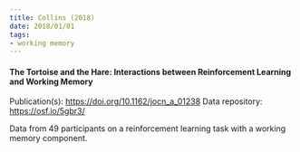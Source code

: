```yaml
---
title: Collins (2018)
date: 2018/01/01
tags:
- working memory
---
```


#### The Tortoise and the Hare: Interactions between Reinforcement Learning and Working Memory

Publication(s): https://doi.org/10.1162/jocn_a_01238
Data repository: https://osf.io/5gbr3/

Data from 49 participants on a reinforcement learning task with a working memory component.
